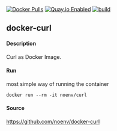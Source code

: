 [![Docker Pulls](https://badgen.net/docker/pulls/noenv/curl)](https://hub.docker.com/r/noenv/curl)
[![Quay.io Enabled](https://badgen.net/badge/quay%20pulls/enabled/green)](https://quay.io/repository/noenv/curl)
[![build](https://github.com/NoEnv/docker-curl/actions/workflows/build.yml/badge.svg)](https://github.com/NoEnv/docker-curl/actions/workflows/build.yml)

## docker-curl

#### Description

Curl as Docker Image.

#### Run

most simple way of running the container

    docker run --rm -it noenv/curl

#### Source

https://github.com/noenv/docker-curl
